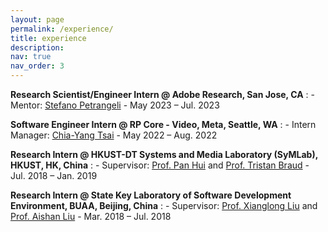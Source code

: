 ```yaml
---
layout: page
permalink: /experience/
title: experience
description: 
nav: true
nav_order: 3
---
```


**Research Scientist/Engineer Intern @ Adobe Research, San Jose, CA**
:   - Mentor: [Stefano Petrangeli](https://research.adobe.com/person/stefano-petrangeli/)
    - May 2023 – Jul. 2023

**Software Engineer Intern @ RP Core - Video, Meta, Seattle, WA**
:   - Intern Manager: [Chia-Yang Tsai](https://www.linkedin.com/in/chia-yang-tsai-8a349542/)
    - May 2022 – Aug. 2022

**Research Intern @ HKUST-DT Systems and Media Laboratory (SyMLab), HKUST, HK, China**
:   - Supervisor: [Prof. Pan Hui](https://panhui.people.ust.hk/index.html) and [Prof. Tristan Braud](https://braudt.people.ust.hk/)
    - Jul. 2018 – Jan. 2019

**Research Intern @ State Key Laboratory of Software Development Environment, BUAA, Beijing, China**
:   - Supervisor: [Prof. Xianglong Liu](https://xlliu-beihang.github.io/) and [Prof. Aishan Liu](https://liuaishan.github.io/)
    - Mar. 2018 – Jul. 2018